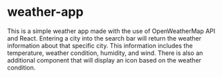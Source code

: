 # weather-app
This is a simple weather app made with the use of OpenWeatherMap API and React. Entering a city into the search bar will return the weather information about that specific city. This information includes the temperature, weather condition, humidity, and wind. There is also an additional component that will display an icon based on the weather condition.
